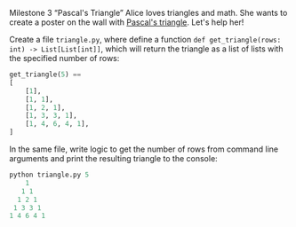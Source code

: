 Milestone 3 “Pascal's Triangle”
Alice loves triangles and math. She wants to create a poster on the wall with [Pascal's triangle](https://en.wikipedia.org/wiki/Pascal%27s_triangle). Let's help her!

Create a file `triangle.py`, where define a function `def get_triangle(rows: int) -> List[List[int]]`, which will return the triangle as a list of lists with the specified number of rows:
```python
get_triangle(5) == 
[
    [1],
    [1, 1],
    [1, 2, 1],
    [1, 3, 3, 1],
    [1, 4, 6, 4, 1],
]
```
In the same file, write logic to get the number of rows from command line arguments and print the resulting triangle to the console:
```python
python triangle.py 5
    1
   1 1
  1 2 1
 1 3 3 1
1 4 6 4 1
```